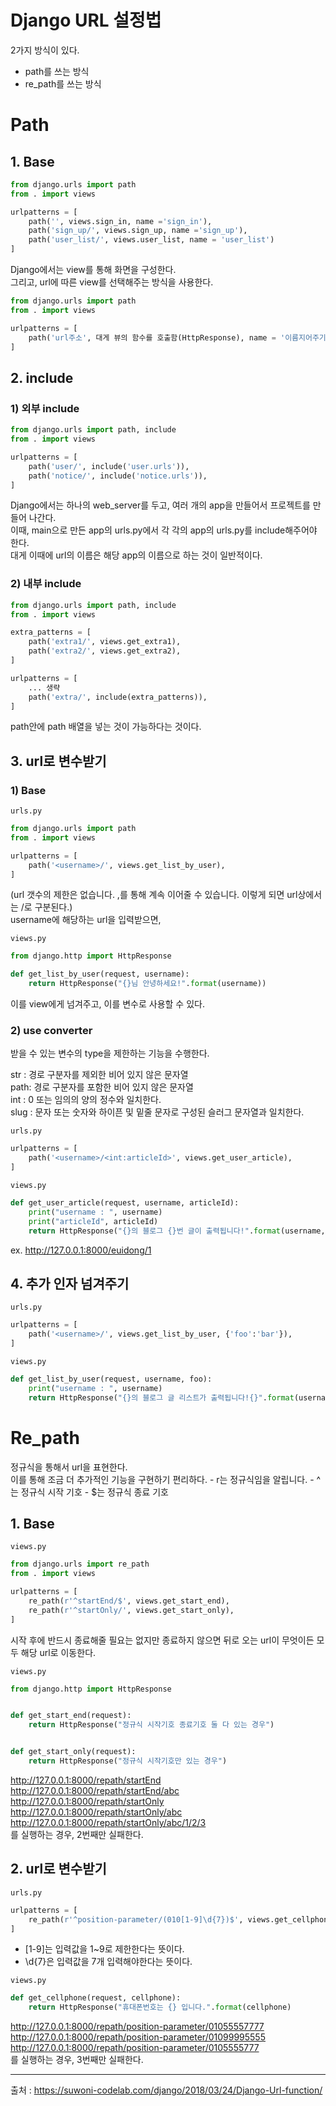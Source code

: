 # Django URL 설정법
2가지 방식이 있다.<br>
- path를 쓰는 방식
- re_path를 쓰는 방식

# Path

## 1. Base
```python
from django.urls import path
from . import views

urlpatterns = [
    path('', views.sign_in, name ='sign_in'),
    path('sign_up/', views.sign_up, name ='sign_up'),
    path('user_list/', views.user_list, name = 'user_list')
]
```
Django에서는 view를 통해 화면을 구성한다.<br>
그리고, url에 따른 view를 선택해주는 방식을 사용한다.


```python
from django.urls import path
from . import views

urlpatterns = [
    path('url주소', 대게 뷰의 함수를 호출함(HttpResponse), name = '이름지어주기'),
]
```

## 2. include
### 1) 외부 include
```python
from django.urls import path, include
from . import views

urlpatterns = [
    path('user/', include('user.urls')),
    path('notice/', include('notice.urls')),
]
```
Django에서는 하나의 web_server를 두고, 여러 개의 app을 만들어서 프로젝트를 만들어 나간다. <br>
이때, main으로 만든 app의 urls.py에서 각 각의 app의 urls.py를 include해주어야 한다. <br>
대게 이때에 url의 이름은 해당 app의 이름으로 하는 것이 일반적이다.

### 2) 내부 include
```python
from django.urls import path, include
from . import views

extra_patterns = [
    path('extra1/', views.get_extra1),
    path('extra2/', views.get_extra2),
]

urlpatterns = [
    ... 생략
    path('extra/', include(extra_patterns)),
]
```
path안에 path 배열을 넣는 것이 가능하다는 것이다.

## 3. url로 변수받기 
### 1) Base
`urls.py`
```python
from django.urls import path
from . import views

urlpatterns = [
    path('<username>/', views.get_list_by_user),
]
```
(url 갯수의 제한은 없습니다. ,를 통해 계속 이어줄 수 있습니다. 이렇게 되면 url상에서는 /로 구분된다.) <br>
username에 해당하는 url을 입력받으면, 

`views.py`
```python
from django.http import HttpResponse

def get_list_by_user(request, username):
    return HttpResponse("{}님 안녕하세요!".format(username))
```

이를 view에게 넘겨주고, 이를 변수로 사용할 수 있다.

### 2) use converter
받을 수 있는 변수의 type을 제한하는 기능을 수행한다.

str : 경로 구분자를 제외한 비어 있지 않은 문자열 <br>
path: 경로 구분자를 포함한 비어 있지 않은 문자열 <br>
int : 0 또는 임의의 양의 정수와 일치한다. <br>
slug : 문자 또는 숫자와 하이픈 및 밑줄 문자로 구성된 슬러그 문자열과 일치한다. <br>

`urls.py`
```python
urlpatterns = [
    path('<username>/<int:articleId>', views.get_user_article),  
]

```

`views.py`
```python
def get_user_article(request, username, articleId):
    print("username : ", username)
    print("articleId", articleId)
    return HttpResponse("{}의 블로그 {}번 글이 출력됩니다!".format(username, articleId))
```
ex. http://127.0.0.1:8000/euidong/1

## 4. 추가 인자 넘겨주기
`urls.py`
```python
urlpatterns = [
    path('<username>/', views.get_list_by_user, {'foo':'bar'}),
]
```

`views.py`
```python
def get_list_by_user(request, username, foo):
    print("username : ", username)
    return HttpResponse("{}의 블로그 글 리스트가 출력됩니다!{}".format(username, foo))
```

# Re_path
정규식을 통해서 url을 표현한다. <br>
이를 통해 조금 더 추가적인 기능을 구현하기 편리하다.
    - r는 정규식임을 알립니다.
    - ^는 정규식 시작 기호
    - $는 정규식 종료 기호

## 1. Base
`views.py`
```python
from django.urls import re_path
from . import views

urlpatterns = [
    re_path(r'^startEnd/$', views.get_start_end),
    re_path(r'^startOnly/', views.get_start_only),
]
```

시작 후에 반드시 종료해줄 필요는 없지만 종료하지 않으면 뒤로 오는 url이 무엇이든 모두 해당 url로 이동한다.

`views.py`
```python
from django.http import HttpResponse


def get_start_end(request):
    return HttpResponse("정규식 시작기호 종료기호 둘 다 있는 경우")


def get_start_only(request):
    return HttpResponse("정규식 시작기호만 있는 경우")
```

http://127.0.0.1:8000/repath/startEnd <br>
http://127.0.0.1:8000/repath/startEnd/abc <br>
http://127.0.0.1:8000/repath/startOnly <br>
http://127.0.0.1:8000/repath/startOnly/abc <br>
http://127.0.0.1:8000/repath/startOnly/abc/1/2/3 <br>
를 실행하는 경우, 2번째만 실패한다.

## 2. url로 변수받기
`urls.py`
```python
urlpatterns = [
    re_path(r'^position-parameter/(010[1-9]\d{7})$', views.get_cellphone)
]
```

- [1-9]는 입력값을 1~9로 제한한다는 뜻이다.
- \d{7}은 입력값을 7개 입력해야한다는 뜻이다.

`views.py`
```python
def get_cellphone(request, cellphone):
    return HttpResponse("휴대폰번호는 {} 입니다.".format(cellphone)
```

http://127.0.0.1:8000/repath/position-parameter/01055557777 <br>
http://127.0.0.1:8000/repath/position-parameter/01099995555 <br>
http://127.0.0.1:8000/repath/position-parameter/0105555777 <br>
를 실행하는 경우, 3번째만 실패한다.

***
출처 : https://suwoni-codelab.com/django/2018/03/24/Django-Url-function/
